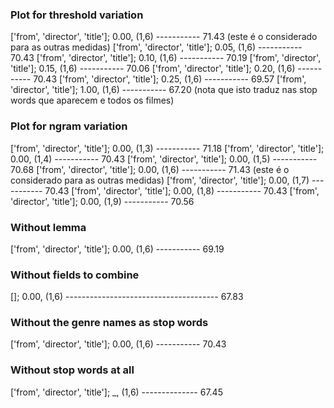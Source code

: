 ### Plot for threshold variation
['from', 'director', 'title']; 0.00, (1,6) ----------- 71.43 (este é o considerado para as outras medidas)
['from', 'director', 'title']; 0.05, (1,6) ----------- 70.43
['from', 'director', 'title']; 0.10, (1,6) ----------- 70.19
['from', 'director', 'title']; 0.15, (1,6) ----------- 70.06
['from', 'director', 'title']; 0.20, (1,6) ----------- 70.43
['from', 'director', 'title']; 0.25, (1,6) ----------- 69.57
['from', 'director', 'title']; 1.00, (1,6) ----------- 67.20 (nota que isto traduz nas stop words que aparecem e todos os filmes)

### Plot for ngram variation
['from', 'director', 'title']; 0.00, (1,3) ----------- 71.18
['from', 'director', 'title']; 0.00, (1,4) ----------- 70.43
['from', 'director', 'title']; 0.00, (1,5) ----------- 70.68
['from', 'director', 'title']; 0.00, (1,6) ----------- 71.43 (este é o considerado para as outras medidas)
['from', 'director', 'title']; 0.00, (1,7) ----------- 70.43
['from', 'director', 'title']; 0.00, (1,8) ----------- 70.43
['from', 'director', 'title']; 0.00, (1,9) ----------- 70.56

### Without lemma
['from', 'director', 'title']; 0.00, (1,6) ----------- 69.19

### Without fields to combine
[]; 0.00, (1,6) -------------------------------------- 67.83

### Without the genre names as stop words
['from', 'director', 'title']; 0.00, (1,6) ----------- 70.43

### Without stop words at all
['from', 'director', 'title']; _, (1,6) -------------- 67.45
